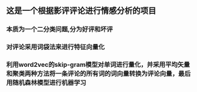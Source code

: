 ## 这是一个根据影评评论进行情感分析的项目
### 本质为一个二分类问题,分为好评和坏评
### 对评论采用词袋法来进行特征向量化
### 利用word2vec的skip-gram模型对单词进行量化，并采用平均矢量和聚类两种方法将一条评论的所有词的词向量转换为评论向量，最后用随机森林模型进行机器学习
